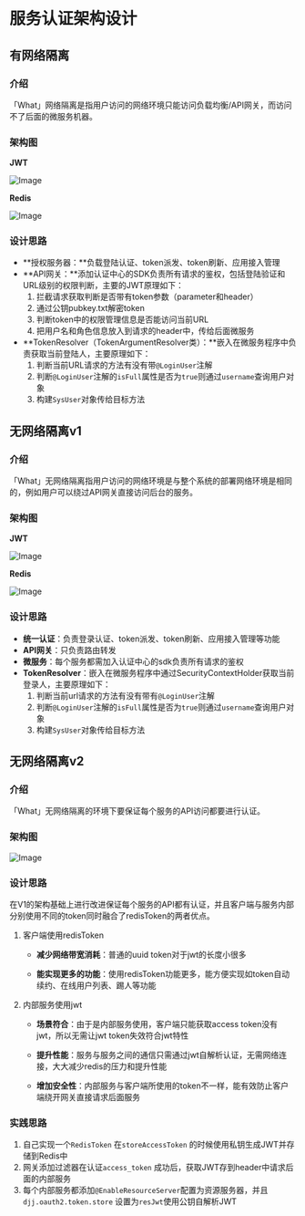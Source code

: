 # 服务认证架构设计

## 有网络隔离

### 介绍

「What」网络隔离是指用户访问的网络环境只能访问负载均衡/API网关，而访问不了后面的微服务机器。

### 架构图

**JWT**

![Image](https://cdn.jsdelivr.net/gh/edgarding77/microservice-platform-doc@latest/image/func/network-jwt.png)

**Redis**

![Image](https://cdn.jsdelivr.net/gh/edgarding77/microservice-platform-doc@latest/image/func/network-redis.png)

### 设计思路

- **授权服务器：**负载登陆认证、token派发、token刷新、应用接入管理
- **API网关：**添加认证中心的SDK负责所有请求的鉴权，包括登陆验证和URL级别的权限判断，主要的JWT原理如下：
  1. 拦截请求获取判断是否带有token参数（parameter和header）
  2. 通过公钥pubkey.txt解密token
  3. 判断token中的权限管理信息是否能访问当前URL
  4. 把用户名和角色信息放入到请求的header中，传给后面微服务
- **TokenResolver（TokenArgumentResolver类）：**嵌入在微服务程序中负责获取当前登陆人，主要原理如下：
  1. 判断当前URL请求的方法有没有带`@LoginUser`注解
  2. 判断`@LoginUser`注解的`isFull`属性是否为`true`则通过`username`查询用户对象
  3. 构建`SysUser`对象传给目标方法

## 无网络隔离v1

### 介绍

「What」无网络隔离指用户访问的网络环境是与整个系统的部署网络环境是相同的，例如用户可以绕过API网关直接访问后台的服务。

### 架构图

**JWT**

![Image](https://cdn.jsdelivr.net/gh/edgarding77/microservice-platform-doc@latest/image/func/network-isolation-jwt.png)

**Redis**

![Image](https://cdn.jsdelivr.net/gh/edgarding77/microservice-platform-doc@latest/image/func/network-isolation-redis.png)

### 设计思路

- **统一认证**：负责登录认证、token派发、token刷新、应用接入管理等功能
- **API网关**：只负责路由转发
- **微服务**：每个服务都需加入认证中心的sdk负责所有请求的鉴权
- **TokenResolver**：嵌入在微服务程序中通过SecurityContextHolder获取当前登录人，主要原理如下：
  1. 判断当前url请求的方法有没有带有`@LoginUser`注解
  2. 判断`@LoginUser`注解的`isFull`属性是否为`true`则通过`username`查询用户对象
  3. 构建`SysUser`对象传给目标方法

## 无网络隔离v2

### 介绍

「What」无网络隔离的环境下要保证每个服务的API访问都要进行认证。

### 架构图

![Image](https://cdn.jsdelivr.net/gh/edgarding77/microservice-platform-doc@latest/image/func/network-isolation2.png)

### 设计思路

在V1的架构基础上进行改进保证每个服务的API都有认证，并且客户端与服务内部分别使用不同的token同时融合了redisToken的两者优点。

1. 客户端使用redisToken

   - **减少网络带宽消耗**：普通的uuid token对于jwt的长度小很多

   - **能实现更多的功能**：使用redisToken功能更多，能方便实现如token自动续约、在线用户列表、踢人等功能

2. 内部服务使用jwt

   - **场景符合**：由于是内部服务使用，客户端只能获取access token没有jwt，所以无需让jwt token失效符合jwt特性

   - **提升性能**：服务与服务之间的通信只需通过jwt自解析认证，无需网络连接，大大减少redis的压力和提升性能

   - **增加安全性**：内部服务与客户端所使用的token不一样，能有效防止客户端绕开网关直接请求后面服务

### 实践思路

1. 自己实现一个`RedisToken` 在`storeAccessToken` 的时候使用私钥生成JWT并存储到Redis中
2. 网关添加过滤器在认证`access_token` 成功后，获取JWT存到header中请求后面的内部服务
3. 每个内部服务都添加`@EnableResourceServer`配置为资源服务器，并且`djj.oauth2.token.store` 设置为`resJwt`使用公钥自解析JWT